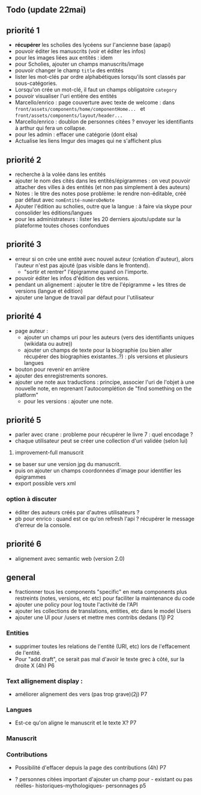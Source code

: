 ## Todo (update 22mai)

## priorité 1
- **récupérer** les scholies des lycéens sur l'ancienne base (apapi)
- pouvoir éditer les manuscrits (voir et éditer les infos)
- pour les images liées aux entités : idem
- pour Scholies, ajouter un champs manuscrits/image
- pouvoir changer le champ `title` des entités
- lister les mot-clés par ordre alphabétiques lorsqu'ils sont classés par sous-catégories.
- Lorsqu'on crée un mot-clé, il faut un champs obligatoire `category`
- pouvoir visualiser l'uri entière des entités
- Marcello/enrico :  page couverture avec texte de welcome : dans `front/assets/components/home/componentHome... ` et `front/assets/components/layout/header... `
- Marcello/enrico : doublon de personnes citées ? envoyer les identifiants à arthur qui fera un collapse.
- pour les admin : effacer une catégorie (dont elsa)
- Actualise les liens Imgur des images qui ne s'affichent plus

## priorité 2
- recherche à la volée dans les entités
- ajouter le nom des cités dans les entités/épigrammes : on veut pouvoir attacher des villes à des entités (et non pas simplement à des auteurs)
- Notes : le titre des notes pose problème: le rendre non-éditable, créé par défaut avec `nomEntité-numéroDeNote`
- Ajouter l'édition au scholies, outre que la langue : à faire via skype pour consolider les éditions/langues
- pour les administrateurs : lister les 20 derniers ajouts/update sur la plateforme toutes choses confondues

## priorité 3
- erreur si on crée une entité avec nouvel auteur (création d'auteur), alors l'auteur n'est pas ajouté (pas visible dans le frontend).
  - "sortir et rentrer" l'épigramme quand on l'importe.
- pouvoir éditer les infos d'édition des versions.
- pendant un alignement : ajouter le titre de l'épigramme + les titres de versions (langue et édition)
- ajouter une langue de travail par défaut pour l'utilisateur

## priorité 4
- page auteur :
  - ajouter un champs uri pour les auteurs (vers des identifiants uniques (wikidata ou autre))
  - ajouter un champs de texte pour la biographie (ou bien aller récupérer des biographies existantes..?) : pls versions et plusieurs langues
- bouton pour revenir en arrière
- ajouter des enregistrements sonores.
- ajouter une note aux traductions : principe, associer l'uri de l'objet à une nouvelle note, en reprenant l'autocomplétion de "find something on the platform"
  - pour les versions : ajouter une note.

## priorité 5
- parler avec crane : probleme pour récupérer le livre 7 : quel encodage ?
- chaque utilisateur peut se créer une collection d'uri validée (selon lui)
1. improvement-full manuscrit
  - se baser sur une version jpg du manuscrit.
  - puis on ajouter un champs coordonnées d'image pour identifier les épigrammes
  - export possible vers xml

### option à discuter
- éditer des auteurs créés par d'autres utilisateurs ?
- pb pour enrico : quand est ce qu'on refresh l'api ? récupérer le message d'erreur de la console.


## priorité 6

- alignement avec semantic web (version 2.0)

## general
- fractionner tous les components "specific" en meta components plus restreints (notes, versions, etc etc) pour faciliter la maintenance du code
- ajouter une policy pour log toute l'activité de l'API
- ajouter les collections de translations, entities, etc dans le model Users
- ajouter une UI pour /users et mettre mes contribs dedans (1j) P2

### Entities

- supprimer toutes les relations de l'entité (URI, etc) lors de l'effacement de l'entité.
- Pour "add draft", ce serait pas mal d'avoir le texte grec à côté, sur la droite X (4h) P6

### Text allignement display :
- améliorer alignement des vers (pas trop grave)(2j) P7


### Langues
- Est-ce qu'on aligne le manuscrit et le texte X? P7

### Manuscrit

### Contributions
- Possibilité d'effacer depuis la page des contributions (4h) P7

- ? personnes citées important d'ajouter un champ pour - existant ou pas réélles- historiques-mythologiques- personnages p5
